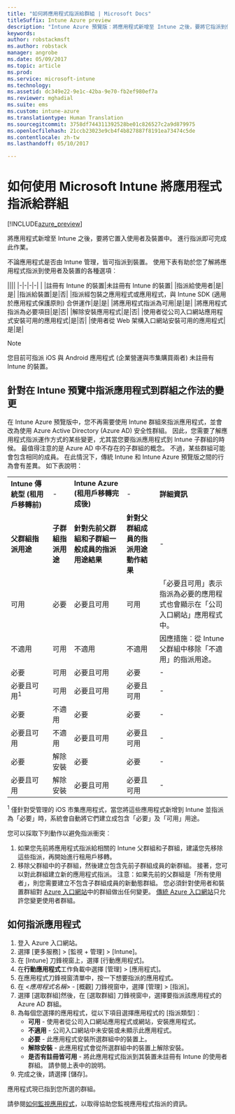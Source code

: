 ```yaml
---
title: "如何將應用程式指派給群組 | Microsoft Docs"
titleSuffix: Intune Azure preview
description: "Intune Azure 預覽版︰將應用程式新增至 Intune 之後，要將它指派到使用者或裝置的群組中。"
keywords: 
author: robstackmsft
ms.author: robstack
manager: angrobe
ms.date: 05/09/2017
ms.topic: article
ms.prod: 
ms.service: microsoft-intune
ms.technology: 
ms.assetid: dc349e22-9e1c-42ba-9e70-fb2ef980ef7a
ms.reviewer: mghadial
ms.suite: ems
ms.custom: intune-azure
ms.translationtype: Human Translation
ms.sourcegitcommit: 3758df744311392528be01c826527c2a9d879975
ms.openlocfilehash: 21ccb23023e9cb4f4b827887f8191ea73474c5de
ms.contentlocale: zh-tw
ms.lasthandoff: 05/10/2017

---
```


# <a name="how-to-assign-apps-to-groups-with-microsoft-intune"></a>如何使用 Microsoft Intune 將應用程式指派給群組

[!INCLUDE[azure_preview](../includes/azure_preview.md)]

將應用程式新增至 Intune 之後，要將它置入使用者及裝置中。 進行指派即可完成此作業。

不論應用程式是否由 Intune 管理，皆可指派到裝置。 使用下表有助於您了解將應用程式指派到使用者及裝置的各種選項︰

||||
|-|-|-|-|
|&nbsp;|註冊有 Intune 的裝置|未註冊有 Intune 的裝置|
|指派給使用者|是|是|
|指派給裝置|是|否|
|指派經包裝之應用程式或應用程式，與 Intune SDK (適用於應用程式保護原則) 合併運作|是|是|
|將應用程式指派為可用|是|是|
|將應用程式指派為必要項目|是|否|
|解除安裝應用程式|是|否|
|使用者從公司入口網站應用程式安裝可用的應用程式|是|否|
|使用者從 Web 架構入口網站安裝可用的應用程式|是|是|

> [!NOTE]
> 您目前可指派 iOS 與 Android 應用程式 (企業營運與市集購買兩者) 未註冊有 Intune 的裝置。

## <a name="changes-to-how-you-assign-apps-to-groups-in-the-intune-preview"></a>針對在 Intune 預覽中指派應用程式到群組之作法的變更

在 Intune Azure 預覽版中，您不再需要使用 Intune 群組來指派應用程式，並會改為使用 Azure Active Directory (Azure AD) 安全性群組。 因此，您需要了解應用程式指派運作方式的某些變更，尤其當您要指派應用程式到 Intune 子群組的時候。
最值得注意的是 Azure AD 中不存在的子群組的概念。 不過，某些群組可能會包含相同的成員。 在此情況下，傳統 Intune 和 Intune Azure 預覽版之間的行為會有差異。 如下表說明：

||||||
|-|-|-|-|-|
|**Intune 傳統型 (租用戶移轉前)**|-|**Intune Azure (租用戶移轉完成後)**|-|**詳細資訊**|
|**父群組指派用途**|**子群組指派用途**|**針對先前父群組和子群組一般成員的指派用途結果**|**針對父群組成員的指派用途動作結果**|-|    
|可用|必要|必要且可用|可用|「必要且可用」表示指派為必要的應用程式也會顯示在「公司入口網站」應用程式中。
|不適用|可用|不適用|不適用|因應措施︰從 Intune 父群組中移除「不適用」的指派用途。
|必要|可用|必要且可用|必要|-|
|必要且可用<sup>1</sup>|可用|必要且可用|必要且可用|-|    
|必要|不適用|必要|必要|-|    
|必要且可用|不適用|必要且可用|必要且可用|-|    
|必要|解除安裝|必要|必要|-|    
|必要且可用|解除安裝|必要且可用|必要且可用|-|
<sup>1</sup> 僅針對受管理的 iOS 市集應用程式，當您將這些應用程式新增到 Intune 並指派為「必要」時，系統會自動將它們建立成包含「必要」及「可用」用途。

您可以採取下列動作以避免指派衝突︰

1.    如果您先前將應用程式指派給相關的 Intune 父群組和子群組，建議您先移除這些指派，再開始進行租用戶移轉。
2.    移除父群組中的子群組，然後建立包含先前子群組成員的新群組。 接著，您可以對此群組建立新的應用程式指派。
注意：如果先前的父群組是「所有使用者」，則您需要建立不包含子群組成員的新動態群組。
您必須針對使用者和裝置群組對 [Azure 入口網站](https://portal.azure.com/)中的群組做出任何變更。 [傳統 Azure 入口網站](https://manage.windowsazure.com/)只允許您變更使用者群組。


## <a name="how-to-assign-an-app"></a>如何指派應用程式

1. 登入 Azure 入口網站。
2. 選擇 [更多服務]  >  [監視 + 管理]  >  [Intune]。
3. 在 [Intune] 刀鋒視窗上，選擇 [行動應用程式]。
1. 在**行動應用程式**工作負載中選擇 [管理]  >  [應用程式]。
2. 在應用程式刀鋒視窗清單中，按一下想要指派的應用程式。
3. 在 <*應用程式名稱*> - [概觀] 刀鋒視窗中，選擇 [管理]  >  [指派]。
4. 選擇 [選取群組]然後，在 [選取群組] 刀鋒視窗中，選擇要指派該應用程式的 Azure AD 群組。
5. 為每個您選擇的應用程式，從以下項目選擇應用程式的 [指派類型]︰
    - **可用** - 使用者從公司入口網站應用程式或網站，安裝應用程式。
    - **不適用** - 公司入口網站中未安裝或未顯示此應用程式。
    - **必要** - 此應用程式安裝所選群組中的裝置上。
    - **解除安裝** - 此應用程式會從所選群組中的裝置上解除安裝。
    - **是否有註冊皆可用** - 將此應用程式指派到其裝置未註冊有 Intune 的使用者群組。 請參閱上表中的說明。
6. 完成之後，請選擇 [儲存]。

應用程式現已指到您所選的群組。

請參閱[如何監視應用程式](monitor-apps.md)，以取得協助您監視應用程式指派的資訊。

